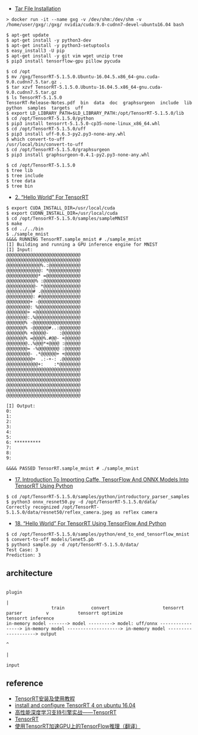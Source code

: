 - [Tar File Installation](https://docs.nvidia.com/deeplearning/sdk/tensorrt-install-guide/index.html#installing-tar)

```
> docker run -it --name gxg -v /dev/shm:/dev/shm -v /home/user/gxg/:/gxg/ nvidia/cuda:9.0-cudnn7-devel-ubuntu16.04 bash

$ apt-get update
$ apt-get install -y python3-dev
$ apt-get install -y python3-setuptools
$ easy_install3 -U pip
$ apt-get install -y git vim wget unzip tree
$ pip3 install tensorflow-gpu pillow pycuda

$ cd /opt
$ mv /gxg/TensorRT-5.1.5.0.Ubuntu-16.04.5.x86_64-gnu.cuda-9.0.cudnn7.5.tar.gz .
$ tar xzvf TensorRT-5.1.5.0.Ubuntu-16.04.5.x86_64-gnu.cuda-9.0.cudnn7.5.tar.gz
$ ls TensorRT-5.1.5.0
TensorRT-Release-Notes.pdf  bin  data  doc  graphsurgeon  include  lib  python  samples  targets  uff
$ export LD_LIBRARY_PATH=$LD_LIBRARY_PATH:/opt/TensorRT-5.1.5.0/lib
$ cd /opt/TensorRT-5.1.5.0/python
$ pip3 install tensorrt-5.1.5.0-cp35-none-linux_x86_64.whl
$ cd /opt/TensorRT-5.1.5.0/uff
$ pip3 install uff-0.6.3-py2.py3-none-any.whl
$ which convert-to-uff
/usr/local/bin/convert-to-uff
$ cd /opt/TensorRT-5.1.5.0/graphsurgeon
$ pip3 install graphsurgeon-0.4.1-py2.py3-none-any.whl

$ cd /opt/TensorRT-5.1.5.0
$ tree lib
$ tree include
$ tree data
$ tree bin
```

- [2. “Hello World” For TensorRT](https://docs.nvidia.com/deeplearning/sdk/tensorrt-sample-support-guide/index.html#mnist_sample)

```
$ export CUDA_INSTALL_DIR=/usr/local/cuda
$ export CUDNN_INSTALL_DIR=/usr/local/cuda
$ cd /opt/TensorRT-5.1.5.0/samples/sampleMNIST
$ make
$ cd ../../bin
$ ./sample_mnist
&&&& RUNNING TensorRT.sample_mnist # ./sample_mnist
[I] Building and running a GPU inference engine for MNIST
[I] Input:
@@@@@@@@@@@@@@@@@@@@@@@@@@@@
@@@@@@@@@@@@@@@@@@@@@@@@@@@@
@@@@@@@@@@@@@%.:@@@@@@@@@@@@
@@@@@@@@@@@@@: *@@@@@@@@@@@@
@@@@@@@@@@@@* =@@@@@@@@@@@@@
@@@@@@@@@@@% :@@@@@@@@@@@@@@
@@@@@@@@@@@- *@@@@@@@@@@@@@@
@@@@@@@@@@# .@@@@@@@@@@@@@@@
@@@@@@@@@@: #@@@@@@@@@@@@@@@
@@@@@@@@@+ -@@@@@@@@@@@@@@@@
@@@@@@@@@: %@@@@@@@@@@@@@@@@
@@@@@@@@+ +@@@@@@@@@@@@@@@@@
@@@@@@@@:.%@@@@@@@@@@@@@@@@@
@@@@@@@% -@@@@@@@@@@@@@@@@@@
@@@@@@@% -@@@@@@#..:@@@@@@@@
@@@@@@@% +@@@@@-    :@@@@@@@
@@@@@@@% =@@@@%.#@@- +@@@@@@
@@@@@@@@..%@@@*+@@@@ :@@@@@@
@@@@@@@@= -%@@@@@@@@ :@@@@@@
@@@@@@@@@- .*@@@@@@+ +@@@@@@
@@@@@@@@@@+  .:-+-: .@@@@@@@
@@@@@@@@@@@@+:    :*@@@@@@@@
@@@@@@@@@@@@@@@@@@@@@@@@@@@@
@@@@@@@@@@@@@@@@@@@@@@@@@@@@
@@@@@@@@@@@@@@@@@@@@@@@@@@@@
@@@@@@@@@@@@@@@@@@@@@@@@@@@@
@@@@@@@@@@@@@@@@@@@@@@@@@@@@
@@@@@@@@@@@@@@@@@@@@@@@@@@@@

[I] Output:
0: 
1: 
2: 
3: 
4: 
5: 
6: **********
7: 
8: 
9: 

&&&& PASSED TensorRT.sample_mnist # ./sample_mnist
```

- [17. Introduction To Importing Caffe, TensorFlow And ONNX Models Into TensorRT Using Python](https://docs.nvidia.com/deeplearning/sdk/tensorrt-sample-support-guide/index.html#introductory_parser_samples)

```
$ cd /opt/TensorRT-5.1.5.0/samples/python/introductory_parser_samples
$ python3 onnx_resnet50.py -d /opt/TensorRT-5.1.5.0/data/
Correctly recognized /opt/TensorRT-5.1.5.0/data/resnet50/reflex_camera.jpeg as reflex camera
```

- [18. “Hello World” For TensorRT Using TensorFlow And Python](https://docs.nvidia.com/deeplearning/sdk/tensorrt-sample-support-guide/index.html#end_to_end_tensorflow_mnist)

```
$ cd /opt/TensorRT-5.1.5.0/samples/python/end_to_end_tensorflow_mnist
$ convert-to-uff models/lenet5.pb
$ python3 sample.py -d /opt/TensorRT-5.1.5.0/data/
Test Case: 3
Prediction: 3
```

## architecture

```
                                                                                 plugin
                                                                                   |
                 train          convert                    tensorrt parser         v           tensorrt optimize                    tensorrt inference
in-memory model -------> model ---------> model: uff/onnx -----------------> in-memory model --------------------> in-memory model --------------------> output 
                                                                                                                          ^
                                                                                                                          |
                                                                                                                        input
```

## reference

- [TensorRT安装及使用教程](https://blog.csdn.net/zong596568821xp/article/details/86077553)
- [install and configure TensorRT 4 on ubuntu 16.04](https://kezunlin.me/post/dacc4196/)
- [高性能深度学习支持引擎实战——TensorRT](https://zhuanlan.zhihu.com/p/35657027)
- [TensorRT](https://arleyzhang.github.io/archives/)
- [使用TensorRT加速GPU上的TensorFlow推理（翻译）](https://www.jianshu.com/p/dd2cfc33b437)